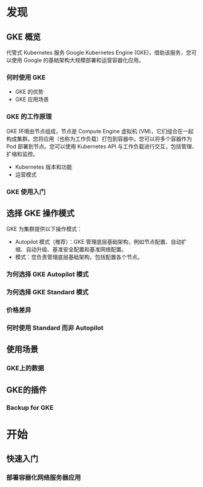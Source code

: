 # 发现
## GKE 概览
代管式 Kubernetes 服务 Google Kubernetes Engine (GKE)，借助该服务，您可以使用 Google 的基础架构大规模部署和运营容器化应用。  
### 何时使用 GKE
* GKE 的优势
* GKE 应用场景
### GKE 的工作原理
GKE 环境由节点组成，节点是 Compute Engine 虚拟机 (VM)，它们组合在一起构成集群。您将应用（也称为工作负载）打包到容器中。您可以将多个容器作为 Pod 部署到节点。您可以使用 Kubernetes API 与工作负载进行交互，包括管理、扩缩和监控。  
* Kubernetes 版本和功能
* 运营模式
### GKE 使用入门

## 选择 GKE 操作模式
GKE 为集群提供以下操作模式：
* Autopilot 模式（推荐）：GKE 管理底层基础架构，例如节点配置、自动扩缩、自动升级、基准安全配置和基准网络配置。
* 模式：您负责管理底层基础架构，包括配置各个节点。
### 为何选择 GKE Autopilot 模式
### 为何选择 GKE Standard 模式
### 价格差异
### 何时使用 Standard 而非 Autopilot

## 使用场景
### GKE上的数据

## GKE的插件
### Backup for GKE

# 开始
## 快速入门
### 部署容器化网络服务器应用
